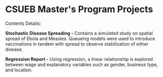 # CSUEB Master's Program Projects
Contents Details:  

**Stochastic Disease Spreading -** Contains a simulated study on spatial spread of Ebola and Measles.  Queueing models were used to introduce vaccinations in tandem with spread to observe stabilization of either disease.  

**Regression Report -** Using regression, a linear relationship is explored between wage and explanatory variables such as gender, business type, and location.


